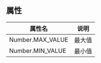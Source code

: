 ## 属性

| 属性名           | 说明   |
| ---------------- | ------ |
| Number.MAX_VALUE | 最大值 |
| Number.MIN_VALUE | 最小值 |





